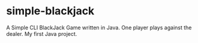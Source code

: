 # simple-blackjack
A Simple CLI BlackJack Game written in Java.
One player plays against the dealer.
My first Java project.
